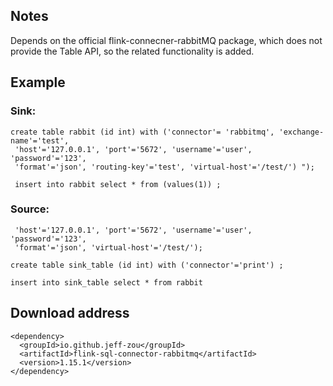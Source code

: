 ## Notes
Depends on the official flink-connecner-rabbitMQ package, which does not provide the Table API, so the related functionality is added.
## Example

### Sink:

``` 
create table rabbit (id int) with ('connector'= 'rabbitmq', 'exchange-name'='test', 
 'host'='127.0.0.1', 'port'='5672', 'username'='user', 'password'='123', 
 'format'='json', 'routing-key'='test', 'virtual-host'='/test/') ");

 insert into rabbit select * from (values(1)) ;
 ```

### Source:
```create table rabbit (id int) with ('connector'= 'rabbitmq', 'queue-name'='test', 
 'host'='127.0.0.1', 'port'='5672', 'username'='user', 'password'='123',  
 'format'='json', 'virtual-host'='/test/');

create table sink_table (id int) with ('connector'='print') ;

insert into sink_table select * from rabbit
```

## Download address
```
<dependency>
  <groupId>io.github.jeff-zou</groupId>
  <artifactId>flink-sql-connector-rabbitmq</artifactId>
  <version>1.15.1</version>
</dependency>
```
